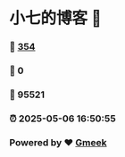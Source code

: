 # 小七的博客 :link:  
### :page_facing_up: [354](/tag.html) 
### :speech_balloon: 0 
### :hibiscus: 95521 
### :alarm_clock: 2025-05-06 16:50:55 
### Powered by :heart: [Gmeek](https://github.com/Meekdai/Gmeek)
